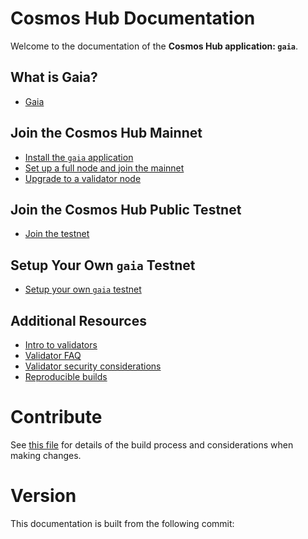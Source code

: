 # Cosmos Hub Documentation

Welcome to the documentation of the **Cosmos Hub application: `gaia`**.

## What is Gaia?

- [Gaia](./what-is-gaia.md)

## Join the Cosmos Hub Mainnet

- [Install the `gaia` application](./installation.md)
- [Set up a full node and join the mainnet](./join-mainnet.md)
- [Upgrade to a validator node](./validators/validator-setup.md)

## Join the Cosmos Hub Public Testnet

- [Join the testnet](./join-testnet.md)

## Setup Your Own `gaia` Testnet

- [Setup your own `gaia` testnet](./deploy-testnet.md)

## Additional Resources

- [Intro to validators](./validators/overview.md)
- [Validator FAQ](./validators/validator-faq.md)
- [Validator security considerations](./validators/security.md)
- [Reproducible builds](./reproducible-builds.md)

# Contribute

See [this file](https://github.com/cosmwasm/wasmd/blob/master/docs/DOCS_README.md) for details of the build process and
considerations when making changes.

# Version

 This documentation is built from the following commit:
